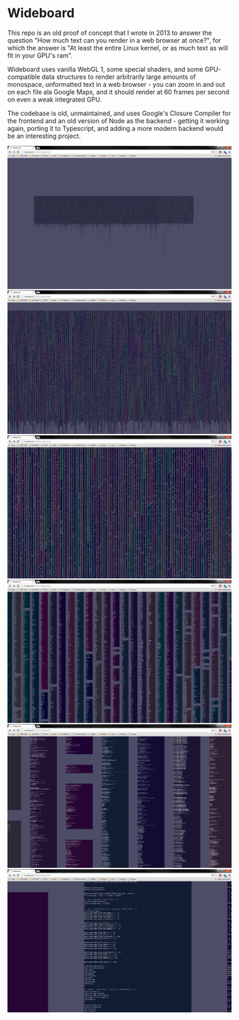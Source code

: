 Wideboard
=========

This repo is an old proof of concept that I wrote in 2013 to answer the question "How much text can you render in a web browser at once?", for which the answer is "At least the entire Linux kernel, or as much text as will fit in your GPU's ram".

Wideboard uses vanilla WebGL 1, some special shaders, and some GPU-compatible data structures to render arbitrarily large amounts of monospace, unformatted text in a web browser - you can zoom in and out on each file ala Google Maps, and it should render at 60 frames per second on even a weak integrated GPU.

The codebase is old, unmaintained, and uses Google's Closure Compiler for the frontend and an old version of Node as the backend - getting it working again, porting it to Typescript, and adding a more modern backend would be an interesting project.

![Wideboard zoom 0](docs/wideboard_zoom0.jpg "Wideboard zoom 0")
![Wideboard zoom 1](docs/wideboard_zoom1.jpg "Wideboard zoom 1")
![Wideboard zoom 2](docs/wideboard_zoom2.jpg "Wideboard zoom 2")
![Wideboard zoom 3](docs/wideboard_zoom3.jpg "Wideboard zoom 3")
![Wideboard zoom 4](docs/wideboard_zoom4.jpg "Wideboard zoom 4")
![Wideboard zoom 5](docs/wideboard_zoom5.jpg "Wideboard zoom 5")
